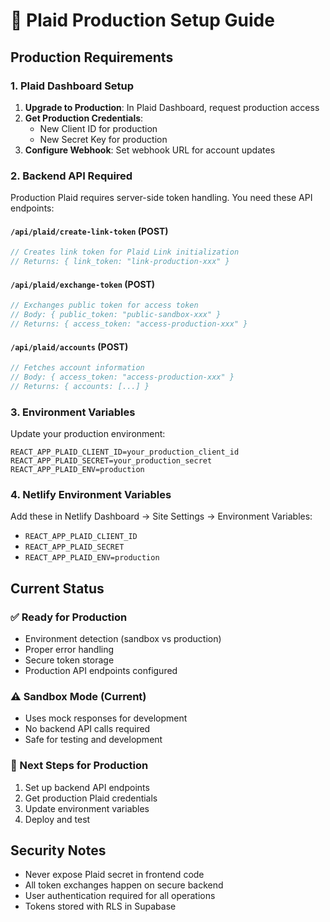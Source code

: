 # 🏦 Plaid Production Setup Guide

## Production Requirements

### 1. Plaid Dashboard Setup
1. **Upgrade to Production**: In Plaid Dashboard, request production access
2. **Get Production Credentials**: 
   - New Client ID for production
   - New Secret Key for production
3. **Configure Webhook**: Set webhook URL for account updates

### 2. Backend API Required
Production Plaid requires server-side token handling. You need these API endpoints:

#### `/api/plaid/create-link-token` (POST)
```javascript
// Creates link token for Plaid Link initialization
// Returns: { link_token: "link-production-xxx" }
```

#### `/api/plaid/exchange-token` (POST)
```javascript
// Exchanges public token for access token
// Body: { public_token: "public-sandbox-xxx" }
// Returns: { access_token: "access-production-xxx" }
```

#### `/api/plaid/accounts` (POST)
```javascript
// Fetches account information
// Body: { access_token: "access-production-xxx" }
// Returns: { accounts: [...] }
```

### 3. Environment Variables
Update your production environment:

```env
REACT_APP_PLAID_CLIENT_ID=your_production_client_id
REACT_APP_PLAID_SECRET=your_production_secret
REACT_APP_PLAID_ENV=production
```

### 4. Netlify Environment Variables
Add these in Netlify Dashboard → Site Settings → Environment Variables:
- `REACT_APP_PLAID_CLIENT_ID`
- `REACT_APP_PLAID_SECRET` 
- `REACT_APP_PLAID_ENV=production`

## Current Status

### ✅ Ready for Production
- Environment detection (sandbox vs production)
- Proper error handling
- Secure token storage
- Production API endpoints configured

### ⚠️ Sandbox Mode (Current)
- Uses mock responses for development
- No backend API calls required
- Safe for testing and development

### 🔧 Next Steps for Production
1. Set up backend API endpoints
2. Get production Plaid credentials
3. Update environment variables
4. Deploy and test

## Security Notes
- Never expose Plaid secret in frontend code
- All token exchanges happen on secure backend
- User authentication required for all operations
- Tokens stored with RLS in Supabase